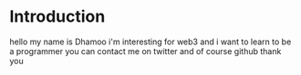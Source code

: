 # Introduction
hello my name is Dhamoo
i'm interesting for web3 and i want to learn to be a programmer
you can contact me on twitter and of course github
thank you
